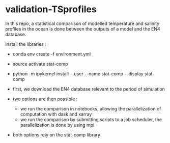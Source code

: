# validation-TSprofiles

In this repo, a statistical comparison of modelled temperature and salinity profiles in the ocean is done between the outputs of a model and the EN4 database.

Install the libraries :
  - conda env create -f environment.yml
  - source activate stat-comp
  - python -m ipykernel install --user --name stat-comp --display stat-comp

  - first, we download the EN4 database relevant to the period of simulation
  - two options are then possible :
     - we run the comparison in notebooks, allowing the parallelization of computation with dask and xarray
     - we run the comparison by submitting scripts to a job scheduler, the parallelization is done by using mpi
  - both options rely on the stat-comp library
